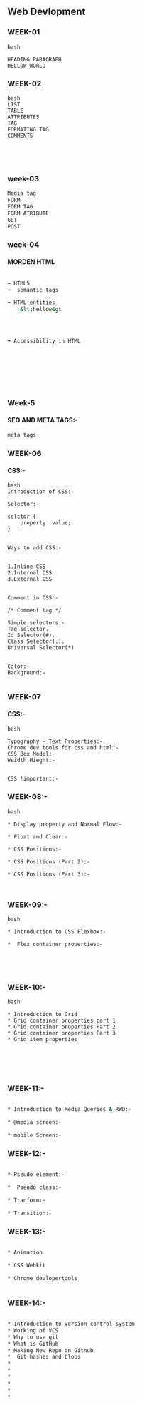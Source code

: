 ## Web Devlopment

### WEEK-01
```
bash

HEADING PARAGRAPH
HELLOW WORLD
```


### WEEK-02
```
bash
LIST 
TABLE
ATTRIBUTES
TAG
FORMATING TAG
COMMENTS





```


### week-03 
```bash
Media tag
FORM 
FORM TAG
FORM ATRIBUTE
GET 
POST


```


### week-04
#### MORDEN HTML
```bash

➡️ HTML5
➡️  semantic tags

➡️ HTML entities
    &lt;hellow&gt 




➡️ Accessibility in HTML









```

### Week-5
#### SEO AND META TAGS:-
```bash
meta tags 


```


### WEEK-06
#### CSS:-
```
bash
Introduction of CSS:-

Selector:-

selctor {
    property :value;
}


Ways to add CSS:-


1.Inline CSS
2.Internal CSS
3.External CSS


Comment in CSS:-

/* Comment tag */

Simple selectors:-
Tag selector. 
Id Selector(#).
Class Selector(.).
Universal Selector(*)


Color:-
Background:-


```


### WEEK-07
#### CSS:-
```
bash

Typography - Text Properties:-
Chrome dev tools for css and html:-
CSS Box Model:-
Weidth Hieght:-


CSS !important:-

```

### WEEK-08:-

```
bash

* Display property and Normal Flow:-

* Float and Clear:-

* CSS Positions:-

* CSS Positions (Part 2):-

* CSS Positions (Part 3):-



```

### WEEK-09:-

```
bash

* Introduction to CSS Flexbox:-

*  Flex container properties:-





```
### WEEK-10:-

```
bash

* Introduction to Grid
* Grid container properties part 1
* Grid container properties Part 2
* Grid container properties Part 3
* Grid item properties






```

### WEEK-11:-

```bash

* Introduction to Media Queries & RWD:-

* @media screen:-

* mobile Screen:-


```
### WEEK-12:-

```bash

* Pseudo element:-

*  Pseudo class:-

* Tranform:-

* Transition:-


```

### WEEK-13:-

```bash

* Animation

* CSS Webkit

* Chrome devlopertools



```


### WEEK-14:-

```bash

* Introduction to version control system
* Working of VCS
* Why to use git
* What is GitHub
* Making New Repo on Github
*  Git hashes and blobs
*
*
*
*
*
*
```